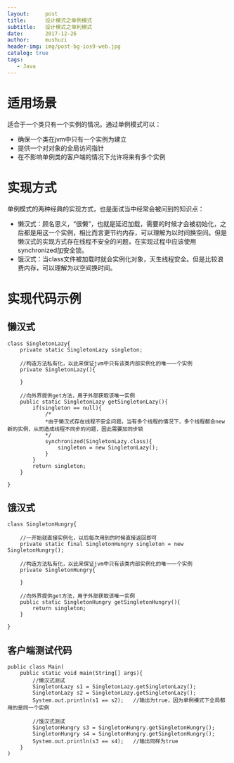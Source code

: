 ```yaml
---
layout:     post
title:      设计模式之单例模式
subtitle:   设计模式之单利模式
date:       2017-12-26
author:     mushuzi
header-img: img/post-bg-ios9-web.jpg
catalog: true
tags:
   - Java
--- 
```


# 适用场景
适合于一个类只有一个实例的情况。通过单例模式可以：

* 确保一个类在jvm中只有一个实例为建立
* 提供一个对对象的全局访问指针
* 在不影响单例类的客户端的情况下允许将来有多个实例

# 实现方式
单例模式的两种经典的实现方式，也是面试当中经常会被问到的知识点：

* 懒汉式：顾名思义，“很懒”，也就是延迟加载，需要的时候才会被初始化，之后都是用这一个实例，相比而言更节约内存，可以理解为以时间换空间。但是懒汉式的实现方式存在线程不安全的问题，在实现过程中应该使用synchronized加安全锁。
* 饿汉式：当class文件被加载时就会实例化对象，天生线程安全。但是比较浪费内存，可以理解为以空间换时间。

# 实现代码示例

## 懒汉式

    class SingletonLazy{
        private static SingletonLazy singleton;
        
        //构造方法私有化，以此来保证jvm中只有该类内部实例化的唯一一个实例
        private SingletonLazy(){
            
        }
        
        //向外界提供get方法，用于外部获取该唯一实例
        public static SingletonLazy getSingletonLazy(){
            if(singleton == null){
                /*
                *由于懒汉式存在线程不安全问题，当有多个线程的情况下，多个线程都会new新的实例，从而造成线程不同步的问题，因此需要加同步锁
                */
                synchronized(SingletonLazy.class){
                    singleton = new SingletonLazy();
                }
            }
            return singleton;
        }
        
    }
    
## 饿汉式

    class SingletonHungry{
        
        //一开始就直接实例化，以后每次用到的时候直接返回即可
        private static final SingletonHungry singleton = new SingletonHungry();
        
        //构造方法私有化，以此来保证jvm中只有该类内部实例化的唯一一个实例
        private SingletonHungry{
            
        }
        
        //向外界提供get方法，用于外部获取该唯一实例
        public static SingletonHungry getSingletonHungry(){
            return singleton;
        }
        
    }
    
## 客户端测试代码

    public class Main(
        public static void main(String[] args){
            //懒汉式测试
            SingletonLazy s1 = SingletonLazy.getSingletonLazy();
            SingletonLazy s2 = SingletonLazy.getSingletonLazy();
            System.out.println(s1 == s2);   //输出为true，因为单例模式下全局都用的是同一个实例
            
            //饿汉式测试
            SingletonHungry s3 = SingletonHungry.getSingletonHungry();
            SingletonHungry s4 = SingletonHungry.getSingletonHungry();
            System.out.println(s3 == s4);   //输出同样为true
        }
    )
